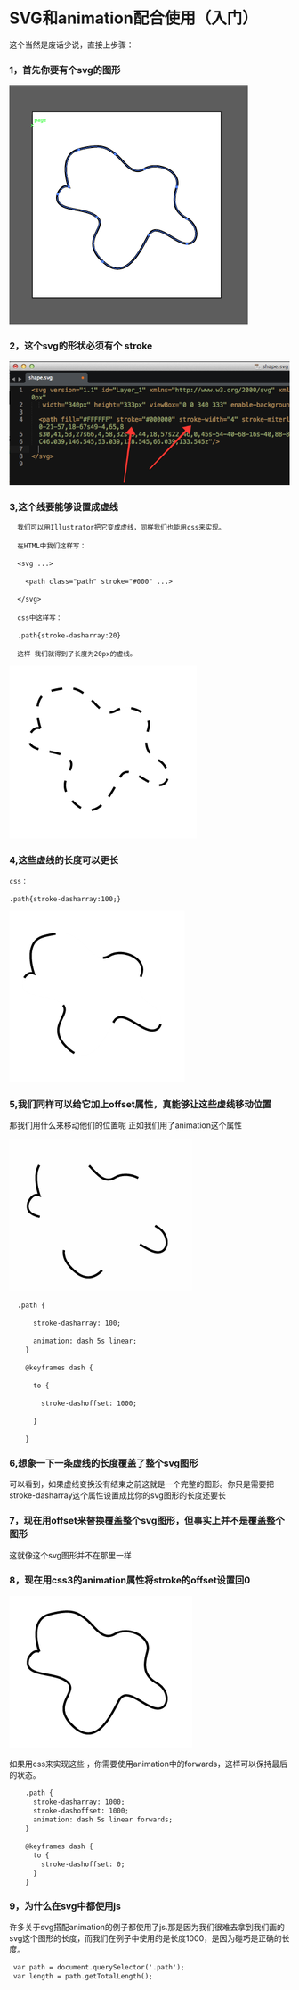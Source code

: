 <h1>SVG和animation配合使用（入门）</h1>

这个当然是废话少说，直接上步骤：

<h3>1，首先你要有个svg的图形</h3>

 <img src="../images/svg-shape.png"/>

<h3>2，这个svg的形状必须有个 stroke </h3>

 <img src="../images/svg-path.png"/>

<h3>3,这个线要能够设置成虚线</h3>

	  我们可以用Illustrator把它变成虚线，同样我们也能用css来实现。

	  在HTML中我们这样写：

	  <svg ...>

	  	<path class="path" stroke="#000" ...>

	  </svg>

	  css中这样写：

	  .path{stroke-dasharray:20}

	  这样 我们就得到了长度为20px的虚线。

 <img src="../images/dashed-shape.png"/>

 <h3>4,这些虚线的长度可以更长</h3>

 	css：

 	.path{stroke-dasharray:100;}

 <img src="../images/long-dashes.png"/>

 <h3>5,我们同样可以给它加上offset属性，真能够让这些虚线移动位置</h3>

   那我们用什么来移动他们的位置呢 正如我们用了animation这个属性

  <img src="../images/animate-stroke.gif"/>

	  .path {

		  stroke-dasharray: 100;

		  animation: dash 5s linear;
		}

		@keyframes dash {

		  to {

		    stroke-dashoffset: 1000;

		  }

		}

 <h3>6,想象一下一条虚线的长度覆盖了整个svg图形</h3>

   可以看到，如果虚线变换没有结束之前这就是一个完整的图形。你只是需要把 stroke-dasharray这个属性设置成比你的svg图形的长度还要长

 <h3>7，现在用offset来替换覆盖整个svg图形，但事实上并不是覆盖整个图形</h3>

   这就像这个svg图形并不在那里一样

 <h3>8，现在用css3的animation属性将stroke的offset设置回0</h3>

 <img src="../images/animate-stroke-full.gif"/>

 如果用css来实现这些 ，你需要使用animation中的forwards，这样可以保持最后的状态。

		.path {
		  stroke-dasharray: 1000;
		  stroke-dashoffset: 1000;
		  animation: dash 5s linear forwards;
		}

		@keyframes dash {
		  to {
		    stroke-dashoffset: 0;
		  }
		}


 <h3>9，为什么在svg中都使用js</h3>

 许多关于svg搭配animation的例子都使用了js.那是因为我们很难去拿到我们画的svg这个图形的长度，而我们在例子中使用的是长度1000，是因为碰巧是正确的长度。

	 var path = document.querySelector('.path');
	 var length = path.getTotalLength();







 





















































